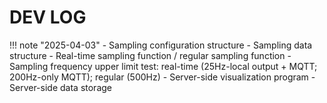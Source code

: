 # DEV LOG

!!! note "2025-04-03"
    - Sampling configuration structure
    - Sampling data structure
    - Real-time sampling function / regular sampling function
    - Sampling frequency upper limit test: real-time (25Hz-local output + MQTT; 200Hz-only MQTT); regular (500Hz)
    - Server-side visualization program
    - Server-side data storage